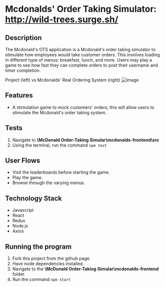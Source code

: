 # Mcdonalds' Order Taking Simulator: <http://wild-trees.surge.sh/>

## Description
<p> 
  The Mcdonald's OTS application is a Mcdonald's order taking simulator to stimulate how employees would take customer orders. This involves loading 
  in different type of menus: breakfast, lunch, and more. Users may play a game to see how fast they can complete orders to post their username and timer completion. 
  
  
  Project (left) vs Mcdonalds' Real Ordering System (right)
  ![image](https://user-images.githubusercontent.com/77515138/124517531-0cd5b900-dd99-11eb-9272-5966c68ab82d.png)
</p>

## Features 

<ul>
<li>A stimulation game to mock customers' orders, this will allow users to stimulate the Mcdonald's order taking system. </li>
</ul> 

## Tests
<p>
<ol>
<li>Navigate to <strong>\McDonald Order-Taking Simular\mcdonalds-frontend\src</strong><br></li>
<li>Using the terminal, run the command <code>npm test</code></li>
</ol> 
</p>

## User Flows 
<ul>
<li>Visit the leaderboards before starting the game.</li>
<li>Play the game.</li>
<li>Browse through the varying menus.</li>
</ul> 

## Technology Stack 
<p>
 <ul>
<li>Javascript</li>
<li>React</li>
<li>Redux</li>
<li>Node.js</li>
   <li>Axios</li>
</ul> 
</p>

## Running the program
<ol>
  <li>Fork this project from the github page.</li>
  <li>Have node dependencies installed. </li>
  <li>Navigate to the <strong>\McDonald Order-Taking Simular\mcdonalds-frontend</strong> folder.</li>
  <li>Run the command <code>npm start</code>
<ol>


